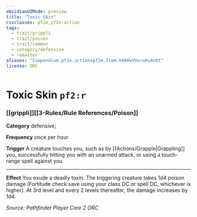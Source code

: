 ```yaml
---
obsidianUIMode: preview
title: "Toxic Skin"
cssclasses: pf2e,pf2e-action
tags:
  - trait/grippli
  - trait/poison
  - trait/common
  - category/defensive
  - remaster
aliases: "Compendium.pf2e.actionspf2e.Item.kKKHwVUnroKuAnOt"
license: ORC
---
```

# Toxic Skin `pf2:r`

### [[grippli]][[3-Rules/Rule References/Poison]]

**Category** defensive; 




**Frequency** once per hour

**Trigger** A creature touches you, such as by [[Actions/Grapple|Grappling]] you, successfully hitting you with an unarmed attack, or using a touch-range spell against you

* * *

**Effect** You exude a deadly toxin. The triggering creature takes 1d4 poison damage (Fortitude check save using your class DC or spell DC, whichever is higher). At 3rd level and every 2 levels thereafter, the damage increases by 1d4.

*Source: Pathfinder Player Core 2*
*ORC*